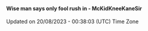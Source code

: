 #### Wise man says only fool rush in - McKidKneeKaneSir
Updated on 20/08/2023 - 00:38:03 (UTC) Time Zone
